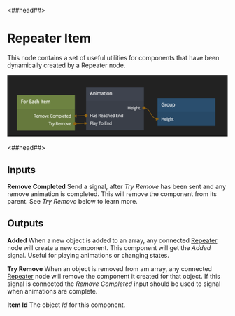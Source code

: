<##head##>

# Repeater Item

This node contains a set of useful utilities for components that have been dynamically created by a <span class="ndl-node">Repeater</span> node.

![](repeater-item.png ':class=img-size-m')

<##head##>

## Inputs

**Remove Completed**
Send a signal, after _Try Remove_ has been sent and any remove animation is completed. This will remove the component from its parent. See _Try Remove_ below to learn more.

## Outputs

**Added**
When a new object is added to an array, any connected [Repeater](/nodes/ui-elements/repeater/README.md) node will create a new component. This component will get the _Added_ signal. Useful for playing animations or changing states.

**Try Remove**
When an object is removed from am array, any connected [Repeater](/nodes/ui-elements/repeater/README.md) node will remove the component it created for that object. If this signal is connected the _Remove Completed_ input should be used to signal when animations are complete.

**Item Id**
The object _Id_ for this component.
